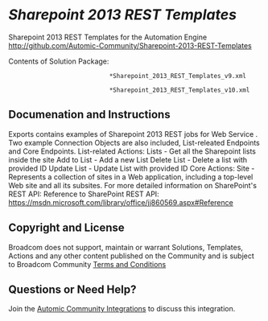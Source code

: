 *Sharepoint 2013 REST Templates*
=============


Sharepoint 2013 REST Templates for the Automation Engine
http://github.com/Automic-Community/Sharepoint-2013-REST-Templates

<!-- List of attached files -->
Contents of Solution Package:

						
								*Sharepoint_2013_REST_Templates_v9.xml
								
								*Sharepoint_2013_REST_Templates_v10.xml
								
						


Documenation and Instructions
---

Exports contains examples of Sharepoint 2013 REST jobs for Web Service . Two example Connection Objects are also included, List-releated Endpoints and Core Endpoints. List-related Actions: Lists - Get all the Sharepoint lists inside the site Add to List - Add a new List Delete List - Delete a list with provided ID Update List - Update List with provided ID Core Actions: Site - Represents a collection of sites in a Web application, including a top-level Web site and all its subsites. For more detailed information on SharePoint's REST API: Reference to SharePoint REST API: https://msdn.microsoft.com/library/office/jj860569.aspx#Reference

Copyright and License
---

Broadcom does not support, maintain or warrant Solutions, Templates, Actions and any other content published on the Community and is subject to Broadcom Community [Terms and Conditions](https://community.broadcom.com/termsandconditions)


Questions or Need Help? 
---
Join the [Automic Community Integrations](https://community.broadcom.com/communities/community-home?CommunityKey=83e49dd4-b93e-464a-a343-2bb1e51c13ec) to discuss this integration.
